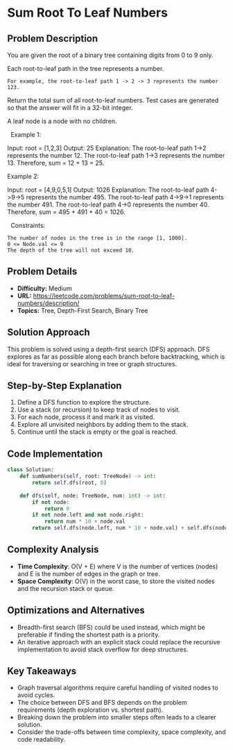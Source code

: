 # Sum Root To Leaf Numbers

## Problem Description

You are given the root of a binary tree containing digits from 0 to 9 only.

Each root-to-leaf path in the tree represents a number.


	For example, the root-to-leaf path 1 -> 2 -> 3 represents the number 123.


Return the total sum of all root-to-leaf numbers. Test cases are generated so that the answer will fit in a 32-bit integer.

A leaf node is a node with no children.

 
Example 1:


Input: root = [1,2,3]
Output: 25
Explanation:
The root-to-leaf path 1->2 represents the number 12.
The root-to-leaf path 1->3 represents the number 13.
Therefore, sum = 12 + 13 = 25.


Example 2:


Input: root = [4,9,0,5,1]
Output: 1026
Explanation:
The root-to-leaf path 4->9->5 represents the number 495.
The root-to-leaf path 4->9->1 represents the number 491.
The root-to-leaf path 4->0 represents the number 40.
Therefore, sum = 495 + 491 + 40 = 1026.


 
Constraints:


	The number of nodes in the tree is in the range [1, 1000].
	0 <= Node.val <= 9
	The depth of the tree will not exceed 10.

## Problem Details

- **Difficulty:** Medium
- **URL:** https://leetcode.com/problems/sum-root-to-leaf-numbers/description/
- **Topics:** Tree, Depth-First Search, Binary Tree

## Solution Approach

This problem is solved using a depth-first search (DFS) approach. DFS explores as far as possible along each branch before backtracking, which is ideal for traversing or searching in tree or graph structures.

## Step-by-Step Explanation

1. Define a DFS function to explore the structure.
2. Use a stack (or recursion) to keep track of nodes to visit.
3. For each node, process it and mark it as visited.
4. Explore all unvisited neighbors by adding them to the stack.
5. Continue until the stack is empty or the goal is reached.

## Code Implementation

```python
class Solution:
    def sumNumbers(self, root: TreeNode) -> int:
        return self.dfs(root, 0)
    
    def dfs(self, node: TreeNode, num: int) -> int:
        if not node:
            return 0
        if not node.left and not node.right:
            return num * 10 + node.val
        return self.dfs(node.left, num * 10 + node.val) + self.dfs(node.right, num * 10 + node.val)
```

## Complexity Analysis

- **Time Complexity**: O(V + E) where V is the number of vertices (nodes) and E is the number of edges in the graph or tree.
- **Space Complexity**: O(V) in the worst case, to store the visited nodes and the recursion stack or queue.

## Optimizations and Alternatives

- Breadth-first search (BFS) could be used instead, which might be preferable if finding the shortest path is a priority.
- An iterative approach with an explicit stack could replace the recursive implementation to avoid stack overflow for deep structures.


## Key Takeaways

- Graph traversal algorithms require careful handling of visited nodes to avoid cycles.
- The choice between DFS and BFS depends on the problem requirements (depth exploration vs. shortest path).
- Breaking down the problem into smaller steps often leads to a clearer solution.
- Consider the trade-offs between time complexity, space complexity, and code readability.

